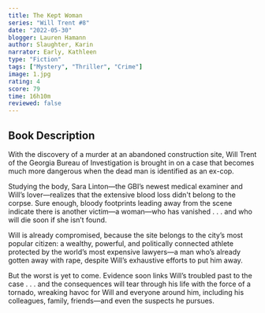 ```yaml
---
title: The Kept Woman
series: "Will Trent #8"
date: "2022-05-30"
blogger: Lauren Hamann
author: Slaughter, Karin
narrator: Early, Kathleen
type: "Fiction"
tags: ["Mystery", "Thriller", "Crime"]
image: 1.jpg
rating: 4
score: 79
time: 16h10m
reviewed: false
---
```


## Book Description

With the discovery of a murder at an abandoned construction site, Will Trent of the Georgia Bureau of Investigation is brought in on a case that becomes much more dangerous when the dead man is identified as an ex-cop.

Studying the body, Sara Linton—the GBI’s newest medical examiner and Will’s lover—realizes that the extensive blood loss didn't belong to the corpse. Sure enough, bloody footprints leading away from the scene indicate there is another victim—a woman—who has vanished . . . and who will die soon if she isn’t found.

Will is already compromised, because the site belongs to the city’s most popular citizen: a wealthy, powerful, and politically connected athlete protected by the world’s most expensive lawyers—a man who’s already gotten away with rape, despite Will’s exhaustive efforts to put him away.

But the worst is yet to come. Evidence soon links Will’s troubled past to the case . . . and the consequences will tear through his life with the force of a tornado, wreaking havoc for Will and everyone around him, including his colleagues, family, friends—and even the suspects he pursues.
